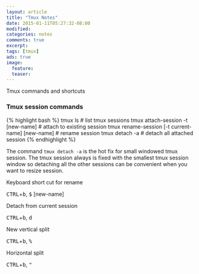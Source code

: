 ```yaml
---
layout: article
title: "Tmux Notes"
date: 2015-01-11T05:27:32-08:00
modified:
categories: notes
comments: true
excerpt:
tags: [tmux]
ads: true
image:
  feature:
  teaser:
---
```


Tmux  commands and shortcuts


### Tmux session commands

{% highlight bash %}
tmux ls # list tmux sessions
tmux attach-session -t [new-name] # attach to existing session
tmux rename-session [-t current-name] [new-name] # rename session
tmux detach -a # detach all attached session
{% endhighlight %}

The command `tmux detach -a` is the hot fix for small windowed tmux session. The tmux session always is fixed with the smallest tmux session window so detaching all the other sessions can be convenient when you want to resize session.

Keyboard short cut for rename

<kbd>CTRL</kbd>+<kbd>b</kbd>, <kbd>$</kbd> [new-name]

Detach from current session

<kbd>CTRL</kbd>+<kbd>b</kbd>, <kbd>d</kbd>

New vertical split

<kbd>CTRL</kbd>+<kbd>b</kbd>, <kbd>%</kbd>

Horizontal split

<kbd>CTRL</kbd>+<kbd>b</kbd>, <kbd>"</kbd>

